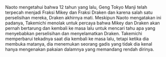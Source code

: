 Naoto mengetahui bahwa 12 tahun yang lalu, Geng Tokyo Manji telah terpecah menjadi Fraksi Mikey dan Fraksi Draken dan karena salah satu perselisihan mereka, Draken akhirnya mati. Meskipun Naoto mengatakan ini padanya, Takemichi menolak untuk percaya bahwa Mikey dan Draken akan pernah bertarung dan kembali ke masa lalu untuk mencari tahu apa yang menyebabkan perselisihan dan menyelamatkan Draken. Takemichi memperbarui tekadnya saat dia kembali ke masa lalu, tetapi ketika dia membuka matanya, dia menemukan seorang gadis yang tidak dia kenal hanya mengenakan pakaian dalamnya yang memandang rendah dirinya.
